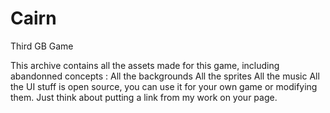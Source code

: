 # Cairn

Third GB Game

This archive contains all the assets made for this game, including abandonned concepts :  All the backgrounds All the sprites All the music All the UI stuff is open source, you can use it for your own game or modifying them. Just think about putting a link from my work on your page.
